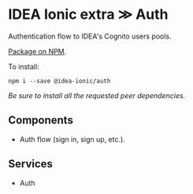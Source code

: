 # IDEA Ionic extra ≫ Auth

Authentication flow to IDEA's Cognito users pools.

[Package on NPM](https://www.npmjs.com/package/@idea-ionic/auth).

To install:

```
npm i --save @idea-ionic/auth
```

_Be sure to install all the requested peer dependencies._

## Components

- Auth flow (sign in, sign up, etc.).

## Services

- Auth
